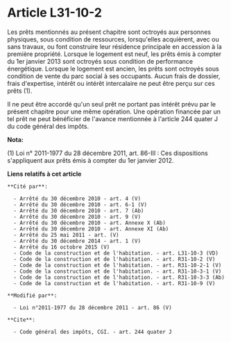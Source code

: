 # Article L31-10-2

Les prêts mentionnés au présent chapitre sont octroyés aux personnes physiques, sous condition de ressources, lorsqu'elles
acquièrent, avec ou sans travaux, ou font construire leur résidence principale en accession à la première propriété. Lorsque
le logement est neuf, les prêts émis à compter du 1er janvier 2013 sont octroyés sous condition de performance énergétique.
Lorsque le logement est ancien, les prêts sont octroyés sous condition de vente du parc social à ses occupants. Aucun frais
de dossier, frais d'expertise, intérêt ou intérêt intercalaire ne peut être perçu sur ces prêts (1).

Il ne peut être accordé qu'un seul prêt ne portant pas intérêt prévu par le présent chapitre pour une même opération. Une
opération financée par un tel prêt ne peut bénéficier de l'avance mentionnée à l'article 244 quater J du code général des
impôts.

**Nota:**

(1) Loi n° 2011-1977 du 28 décembre 2011, art. 86-III : Ces dispositions s'appliquent aux prêts émis à compter du 1er janvier
2012.

**Liens relatifs à cet article**

	**Cité par**:

	  - Arrêté du 30 décembre 2010 - art. 4 (V)
	  - Arrêté du 30 décembre 2010 - art. 6-1 (V)
	  - Arrêté du 30 décembre 2010 - art. 7 (Ab)
	  - Arrêté du 30 décembre 2010 - art. 9 (V)
	  - Arrêté du 30 décembre 2010 - art. Annexe X (Ab)
	  - Arrêté du 30 décembre 2010 - art. Annexe XI (Ab)
	  - Arrêté du 25 mai 2011 - art. (V)
	  - Arrêté du 30 décembre 2014 - art. 1 (V)
	  - Arrêté du 16 octobre 2015 (V)
	  - Code de la construction et de l'habitation. - art. L31-10-3 (VD)
	  - Code de la construction et de l'habitation. - art. R31-10-2 (V)
	  - Code de la construction et de l'habitation. - art. R31-10-2-1 (V)
	  - Code de la construction et de l'habitation. - art. R31-10-3-1 (V)
	  - Code de la construction et de l'habitation. - art. R31-10-3-3 (Ab)
	  - Code de la construction et de l'habitation. - art. R31-10-9 (V)

	**Modifié par**:

	  - Loi n°2011-1977 du 28 décembre 2011 - art. 86 (V)

	**Cite**:

	  - Code général des impôts, CGI. - art. 244 quater J
